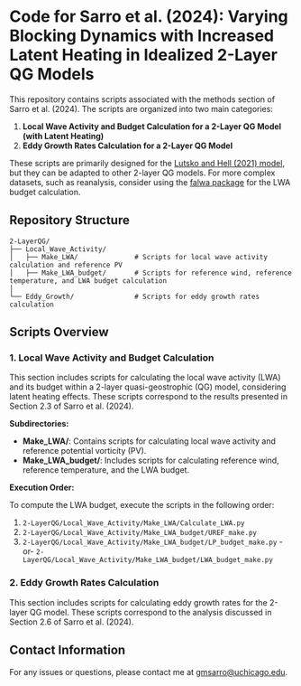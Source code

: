 # Code for Sarro et al. (2024): Varying Blocking Dynamics with Increased Latent Heating in Idealized 2-Layer QG Models

This repository contains scripts associated with the methods section of Sarro et al. (2024). The scripts are organized into two main categories:

1. **Local Wave Activity and Budget Calculation for a 2-Layer QG Model (with Latent Heating)**
2. **Eddy Growth Rates Calculation for a 2-Layer QG Model**

These scripts are primarily designed for the [Lutsko and Hell (2021) model](https://github.com/nicklutsko/moist_QG_channel/tree/main), but they can be adapted to other 2-layer QG models. For more complex datasets, such as reanalysis, consider using the [falwa package](https://github.com/csyhuang/hn2016_falwa) for the LWA budget calculation.

## Repository Structure

```plaintext
2-LayerQG/
├── Local_Wave_Activity/
│   ├── Make_LWA/              # Scripts for local wave activity calculation and reference PV
│   ├── Make_LWA_budget/       # Scripts for reference wind, reference temperature, and LWA budget calculation
│
└── Eddy_Growth/               # Scripts for eddy growth rates calculation
```

## Scripts Overview

### 1. Local Wave Activity and Budget Calculation

This section includes scripts for calculating the local wave activity (LWA) and its budget within a 2-layer quasi-geostrophic (QG) model, considering latent heating effects. These scripts correspond to the results presented in Section 2.3 of Sarro et al. (2024).

**Subdirectories:**

- **Make_LWA/**: Contains scripts for calculating local wave activity and reference potential vorticity (PV).
- **Make_LWA_budget/**: Includes scripts for calculating reference wind, reference temperature, and the LWA budget.

**Execution Order:**

To compute the LWA budget, execute the scripts in the following order:

1. `2-LayerQG/Local_Wave_Activity/Make_LWA/Calculate_LWA.py`
2. `2-LayerQG/Local_Wave_Activity/Make_LWA_budget/UREF_make.py`
3. `2-LayerQG/Local_Wave_Activity/Make_LWA_budget/LP_budget_make.py` 
   -or- 
   `2-LayerQG/Local_Wave_Activity/Make_LWA_budget/LWA_budget_make.py`

### 2. Eddy Growth Rates Calculation

This section includes scripts for calculating eddy growth rates for the 2-layer QG model. These scripts correspond to the analysis discussed in Section 2.6 of Sarro et al. (2024).

## Contact Information

For any issues or questions, please contact me at [gmsarro@uchicago.edu](mailto:gmsarro@uchicago.edu).
